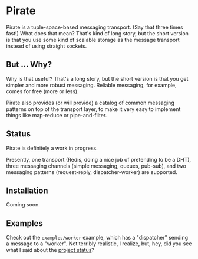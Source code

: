 # Pirate

Pirate is a tuple-space-based messaging transport. (Say that three times fast!) What does that mean? That's kind of long story, but the short version is that you use some kind of scalable storage as the message transport instead of using straight sockets.

## But ... Why?

Why is that useful? That's a long story, but the short version is that you get simpler and more robust messaging. Reliable messaging, for example, comes for free (more or less).

Pirate also provides (or will provide) a catalog of common messaging patterns on top of the transport layer, to make it very easy to implement things like map-reduce or pipe-and-filter.

## Status

Pirate is definitely a work in progress. 

Presently, one transport (Redis, doing a nice job of pretending to be a DHT), three messaging channels (simple messaging, queues, pub-sub), and two messaging patterns (request-reply, dispatcher-worker) are supported.

## Installation

Coming soon.

## Examples

Check out the `examples/worker` example, which has a "dispatcher" sending a message to a "worker". Not terribly realistic, I realize, but, hey, did you see what I said about the [project status][status]?

[status]: #Status